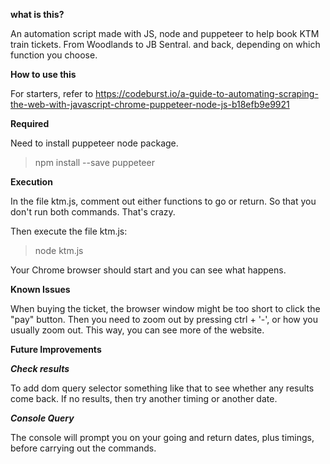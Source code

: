 **what is this?**

An automation script made with JS, node and puppeteer to help book KTM train tickets. 
From Woodlands to JB Sentral. and back, depending on which function you choose. 

**How to use this**

For starters, refer to https://codeburst.io/a-guide-to-automating-scraping-the-web-with-javascript-chrome-puppeteer-node-js-b18efb9e9921

**Required**

Need to install puppeteer node package.
>npm install --save puppeteer

**Execution**

In the file ktm.js, comment out either functions to go or return. So that you don't run both commands. That's crazy.

Then execute the file ktm.js: 
>node ktm.js

Your Chrome browser should start and you can see what happens.

**Known Issues**

When buying the ticket, the browser window might be too short to click the "pay" button.
Then you need to zoom out by pressing ctrl + '-', or how you usually zoom out.
This way, you can see more of the website.


**Future Improvements**

***Check results***

To add dom query selector something like that to see whether any results come back.
If no results, then try another timing or another date.

***Console Query***

The console will prompt you on your going and return dates, plus timings, before carrying out the commands.
